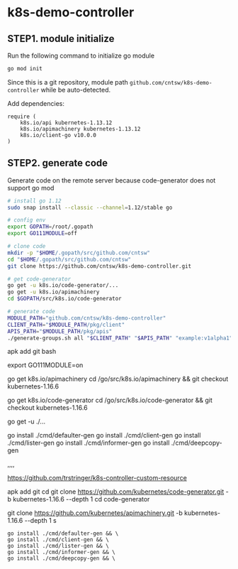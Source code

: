 # k8s-demo-controller

## STEP1. module initialize

Run the following command to initialize go module
```bash
go mod init 
```
Since this is a git repository, module path `github.com/cntsw/k8s-demo-controller` while be auto-detected.

Add dependencies: 
```
require (
	k8s.io/api kubernetes-1.13.12
	k8s.io/apimachinery kubernetes-1.13.12
	k8s.io/client-go v10.0.0
)
```

## STEP2. generate code

Generate code on the remote server because code-generator does not support go mod

```bash
# install go 1.12
sudo snap install --classic --channel=1.12/stable go

# config env
export GOPATH=/root/.gopath
export GO111MODULE=off

# clone code
mkdir -p "$HOME/.gopath/src/github.com/cntsw"
cd "$HOME/.gopath/src/github.com/cntsw"
git clone https://github.com/cntsw/k8s-demo-controller.git

# get code-generator
go get -u k8s.io/code-generator/...
go get -u k8s.io/apimachinery
cd $GOPATH/src/k8s.io/code-generator

# generate code
MODULE_PATH="github.com/cntsw/k8s-demo-controller"
CLIENT_PATH="$MODULE_PATH/pkg/client"
APIS_PATH="$MODULE_PATH/pkg/apis"
./generate-groups.sh all "$CLIENT_PATH" "$APIS_PATH" "example:v1alpha1" -v 5

```

apk add git bash


export GO111MODULE=on

go get k8s.io/apimachinery
cd /go/src/k8s.io/apimachinery && git checkout kubernetes-1.16.6

go get k8s.io/code-generator
cd /go/src/k8s.io/code-generator && git checkout kubernetes-1.16.6

go get -u ./...

go install ./cmd/defaulter-gen
go install ./cmd/client-gen
go install ./cmd/lister-gen
go install ./cmd/informer-gen
go install ./cmd/deepcopy-gen

,,,,

https://github.com/trstringer/k8s-controller-custom-resource

apk add git
cd
git clone https://github.com/kubernetes/code-generator.git -b kubernetes-1.16.6 --depth 1
cd code-generator


git clone https://github.com/kubernetes/apimachinery.git -b kubernetes-1.16.6 --depth 1
s

    go install ./cmd/defaulter-gen && \
    go install ./cmd/client-gen && \
    go install ./cmd/lister-gen && \
    go install ./cmd/informer-gen && \
    go install ./cmd/deepcopy-gen && \

